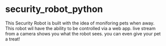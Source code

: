 # security_robot_python
This Security Robot is built with the idea of moniforing pets when away. This robot wil have the ability to be controlled via a web app. live stream from a camera shows you what the robot sees. you can even give your pet a treat!
